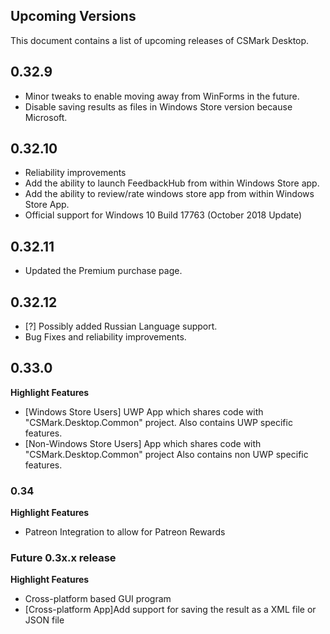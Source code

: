 ## Upcoming Versions
This document contains a list of upcoming releases of CSMark Desktop.

## 0.32.9
* Minor tweaks to enable moving away from WinForms in the future.
* Disable saving results as files in Windows Store version because Microsoft.

## 0.32.10
* Reliability improvements
* Add the ability to launch FeedbackHub from within Windows Store app.
* Add the ability to review/rate windows store app from within Windows Store App.
* Official support for Windows 10 Build 17763 (October 2018 Update)

## 0.32.11
* Updated the Premium purchase page.

## 0.32.12
* [?] Possibly added Russian Language support. 
* Bug Fixes and reliability improvements.

## 0.33.0
**Highlight Features**
* [Windows Store Users] UWP App which shares code with "CSMark.Desktop.Common" project. Also contains UWP specific features.
* [Non-Windows Store Users] App which shares code with "CSMark.Desktop.Common" project Also contains non UWP specific features.

### 0.34
**Highlight Features**
* Patreon Integration to allow for Patreon Rewards

### Future 0.3x.x release
**Highlight Features**
* Cross-platform based GUI program
* [Cross-platform App]Add support for saving the result as a XML file or JSON file

